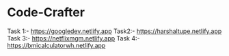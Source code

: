 # Code-Crafter
Task 1:- https://googledev.netlify.app 
Task2:- https://harshaltupe.netlify.app 
Task 3:- https://netflixmgm.netlify.app 
Task 4:- https://bmicalculatorwh.netlify.app
